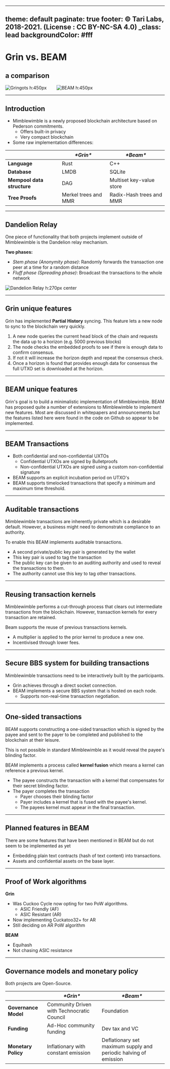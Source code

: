 ----
theme: default
paginate: true
footer: © Tari Labs, 2018-2021. (License : CC BY-NC-SA 4.0)
_class: lead
backgroundColor: #fff
----

<style>
section {
  font-size: 1.5em;
}
</style>

# Grin vs. BEAM
## a comparison


![Gringots h:450px](sources/gringots.png) &nbsp;&nbsp;&nbsp;&nbsp;&nbsp;&nbsp; ![BEAM h:450px](sources/beam.png)

----

## Introduction

- Mimblewimble is a newly proposed blockchain architecture based on Pederson commitments.
    - Offers built-in privacy
    - Very compact blockchain   
- Some raw implementation differences:

|                            | ***\*Grin\****        | ***\*Beam\****            |
| -------------------------- | --------------------- | ------------------------- |
| **Language**               | Rust                  | C++                       |
| **Database**               | LMDB                  | SQLite                    |
| **Mempool data structure** | DAG                   | Multiset key-value store  |
| **Tree  Proofs**           | Merkel  trees and MMR | Radix-Hash  trees and MMR |

----

## Dandelion Relay

One piece of functionality that both projects implement outside of Mimblewimble is the Dandelion relay mechanism.

**Two phases:**
  - *Stem phase (Anonymity phase)*: Randomly forwards the transaction one peer at a time for a random distance
  - *Fluff phase (Spreading phase)*: Broadcast the transactions to the whole network

![Dandelion Relay h:270px center](sources/dandelion-stem-fluff.png)

----

## Grin unique features

Grin has implemented **Partial History** syncing. This feature lets a new node to sync to the blockchain very quickly.

1. A new node queries the current head block of the chain and requests the data up to a horizon (e.g. 5000 previous blocks)
2. The node checks the embedded proofs to see if there is enough data to confirm consensus.
3. If not it will increase the horizon depth and repeat the consensus check.
4. Once a horizon is found that provides enough data for consensus the full UTXO set is downloaded at the horizon.

----

## BEAM unique features

Grin's goal is to build a minimalistic implementation of Mimblewimble.
BEAM has proposed quite a number of extensions to Mimblewimble to implement new features. Most are discussed in whitepapers and announcements but the features listed here were found in the code on Github so appear to be implemented.

----

## BEAM Transactions

- Both confidential and non-confidential UXTOs
    - Confidential UTXOs are signed by Bulletproofs 
    - Non-confidential UTXOs are signed using a custom non-confidential signature
- BEAM supports an explicit incubation period on UTXO's
- BEAM supports timelocked transactions that specify a minimum and maximum time threshold.

----

## Auditable transactions

Mimblewimble transactions are inherently private which is a desirable default. However, a business might need to demonstrate compliance to an authority.

To enable this BEAM implements auditable transactions.
- A second private/public key pair is generated by the wallet
- This key pair is used to tag the transaction
- The public key can be given to an auditing authority and used to reveal the transactions to them.
- The authority cannot use this key to tag other transactions.

----

## Reusing transaction kernels

Mimblewimble performs a cut-through process that clears out intermediate transactions from the blockchain. However, transaction kernels for every transaction are retained.

Beam supports the reuse of previous transactions kernels.
- A multiplier is applied to the prior kernel to produce a new one.
- Incentivised through lower fees.

----

## Secure BBS system for building transactions

Mimblewimble transactions need to be interactively built by the participants.
- Grin achieves through a direct socket connection.
- BEAM implements a secure BBS system that is hosted on each node.
    - Supports non-real-time transaction negotiation.

----

## One-sided transactions

BEAM supports constructing a one-sided transaction which is signed by the payee and sent to the payer to be completed and published to the blockchain at their leisure.

This is not possible in standard Mimblewimble as it would reveal the payee's blinding factor.

BEAM implements a process called **kernel fusion** which means a kernel can reference a previous kernel.
- The payee constructs the transaction with a kernel that compensates for their secret blinding factor.
- The payer completes the transaction
    - Payer chooses their blinding factor
    - Payer includes a kernel that is fused with the payee's kernel.
    - The payees kernel must appear in the final transaction.
    
----

## Planned features in BEAM

There are some features that have been mentioned in BEAM but do not seem to be implemented as yet
- Embedding plain text contracts (hash of text content) into transactions.
- Assets and confidential assets on the base layer.

----

## Proof of Work algorithms

**Grin**
- Was Cuckoo Cycle now opting for two PoW algorithms. 
    - ASIC Friendly (AF)
    - ASIC Resistant (AR)
- Now implementing Cuckatoo32+ for AR
- Still deciding on AR PoW algorithm

**BEAM**
- Equihash
- Not chasing ASIC resistance

----

## Governance models and monetary policy

Both projects are Open-Source.

|                      | ***\*Grin\****                             | ***\*Beam\****                                               |
| -------------------- | ------------------------------------------ | ------------------------------------------------------------ |
| **Governance Model** | Community Driven with Technocratic Council | Foundation                                                   |
| **Funding**          | Ad-Hoc  community funding                  | Dev tax  and VC                                              |
| **Monetary Policy**  | Inflationary with constant emission        | Deflationary set maximum supply and periodic  halving of emission |

